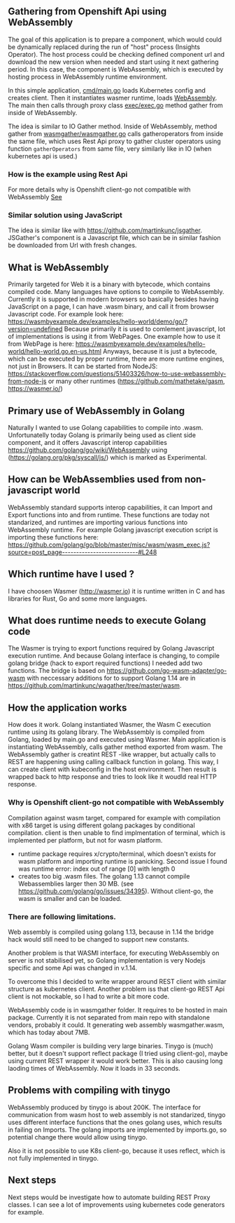 ## Gathering from Openshift Api using WebAssembly
The goal of this application is to prepare a component, which would could be dynamically replaced during the run of "host" process (Insights Operator).
The host process could be checking defined component url and download the new version when needed and start using it next gathering period.
In this case, the component is WebAssembly, which is executed by hosting process in WebAssembly runtime environment.

In this simple application, [cmd/main.go](/cmd/main.go) loads Kubernetes config and creates client. Then it instantiates wasmer runtime, loads [WebAssembly](/cmd/wasmgather.wasm).
The main then calls through proxy class [exec/exec.go](/exec/exec.go) method gather from inside of WebAssembly.

The idea is similar to IO Gather method. Inside of WebAssembly, method gather from [wasmgather/wasmgather.go](wasmgather/wasmgather.go) calls gatheroperators from inside the same file, which uses Rest Api proxy to gather cluster operators using function `gatherOperators` from same file, very similarly like in IO (when kubernetes api is used.)


### How is the example using Rest Api

For more details why is Openshift client-go not compatible with WebAssembly [See](#client-go-wasm-incomp) 


### Similar solution using JavaScript
The idea is similar like with https://github.com/martinkunc/jsgather. JSGather's component is a Javascript file, which can be in similar fashion be downloaded from Url with
fresh changes.

## What is WebAssembly
Primarily targeted for Web it is a binary with bytecode, which contains compiled code. Many languages have options to compile to WebAssembly. Currently it is supported in modern browsers
so basically besides having JavaScript on a page, I can have .wasm binary, and call it from browser Javascript code. 
For example look here: https://wasmbyexample.dev/examples/hello-world/demo/go/?version=undefined
Because primarily it is used to comlement javascript, lot of implementations is using it from WebPages.
One example how to use it from WebPage is here: https://wasmbyexample.dev/examples/hello-world/hello-world.go.en-us.html
Anyways, because it is just a bytecode, which can be executed by proper runtime, there are more runtime engines, not just in Browsers. It can be started from
NodeJS: https://stackoverflow.com/questions/51403326/how-to-use-webassembly-from-node-js
or many other runtimes (https://github.com/mathetake/gasm, https://wasmer.io/)

## Primary use of WebAssembly in Golang
Naturally I wanted to use Golang capabilities to compile into .wasm. Unfortunatelly today Golang is primarily being used as client side component, and it offers Javascript interop capabilities https://github.com/golang/go/wiki/WebAssembly using (https://golang.org/pkg/syscall/js/) which is marked as Experimental.

## How can be WebAssemblies used from non-javascript world
WebAssembly standard supports interop capabilities, it can Import and Export functions into and from runtime. These functions are today not standarized, and runtimes are importing various functions into WebAssembly runtime. 
For example Golang javascript execution script is importing these functions here: https://github.com/golang/go/blob/master/misc/wasm/wasm_exec.js?source=post_page---------------------------#L248

## Which runtime have I used ?
I have choosen Wasmer (http://wasmer.io) it is runtime written in C and has libraries for Rust, Go and some more languages.

## What does runtime needs to execute Golang code
The Wasmer is trying to export functions required by Golang Javascript execution runtime. And because Golang interface is changing, to compile golang bridge (hack to export required functions) I needed add two functions.
The bridge is based on https://github.com/go-wasm-adapter/go-wasm with neccessary additions for to support Golang 1.14 are in https://github.com/martinkunc/wagather/tree/master/wasm.



## How the application works
How does it work. Golang instantiated Wasmer, the Wasm C execution runtime using its golang library. The WebAssembly is compiled from Golang, loaded by main.go and executed using Wasmer.
Main application is instantiating WebAssembly, calls gather method exported from wasm.
The WebAssembly gather is creatint REST -like wrapper, but actually calls to REST are happening using calling callback function in golang. This way, I can create client with kubeconfig in the host environment. Then result is wrapped back to http response and tries to look like it woudld real HTTP response.

### <a name="client-go-wasm-incomp"></a> Why is Openshift client-go not compatible with WebAssembly
Compilation against wasm target, compared for example with compilation with x86 target is using different golang packages by conditional compilation.
client is then unable to find implmentation of terminal, which is implemented per platform, but not for wasm platform.
- runtime package requires x/crypto/terminal, which doesn't exists for wasm platform and importing runtime is panicking. Second issue I found was runtime error: index out of range [0] with length 0
- creates too big .wasm files. The golang 1.13 cannot compile Webassemblies larger then 30 MB. (see https://github.com/golang/go/issues/34395). Without client-go, the wasm is smaller and can be loaded.



### There are following limitations.
Web assembly is compiled using golang 1.13, because in 1.14 the bridge hack would still need to be changed to support new constants.


Another problem is that WASMI interface, for executing WebAssembly on server is not stabilised yet, so Golang implementation is very Nodejs specific and some Api was changed in v.1.14.

To overcome this I decided to write wrapper around REST client with similar structure as kubernetes client. Another problem iss that client-go REST Api client is not mockable, so I had to write a bit more code.

WebAssembly code is in wasmgather folder. It requires to be hosted in main package. Currently it is not separated from main repo with standalone vendors, probably it could.
It generating web assembly wasmgather.wasm, which has today about 7MB. 

Golang Wasm compiler is building very large binaries. Tinygo is (much) better, but it doesn't support reflect package (I tried using client-go), maybe using current REST wrapper it would work better. This is also causing long laoding times of WebAssembly. Now it loads in 33 seconds.



## Problems with compiling with tinygo
WebAssembly produced by tinygo is about 200K.
The interface for communication from wasm host to web assembly is not standarized, tinygo uses different interface functions that the ones golang uses, which results in failing on Imports. The golang imports are implemented by imports.go, so potential change there would allow using tinygo.

Also it is not possible to use K8s client-go, because it uses reflect, which is not fully implemented in tinygo.


## Next steps
Next steps would be investigate how to automate building REST Proxy classes. I can see a lot of improvements using kubernetes code generators for example.
